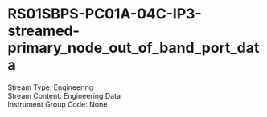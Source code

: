 # RS01SBPS-PC01A-04C-IP3-streamed-primary_node_out_of_band_port_data

Stream Type: Engineering<br>
Stream Content: Engineering Data<br>
Instrument Group Code: None<br>
